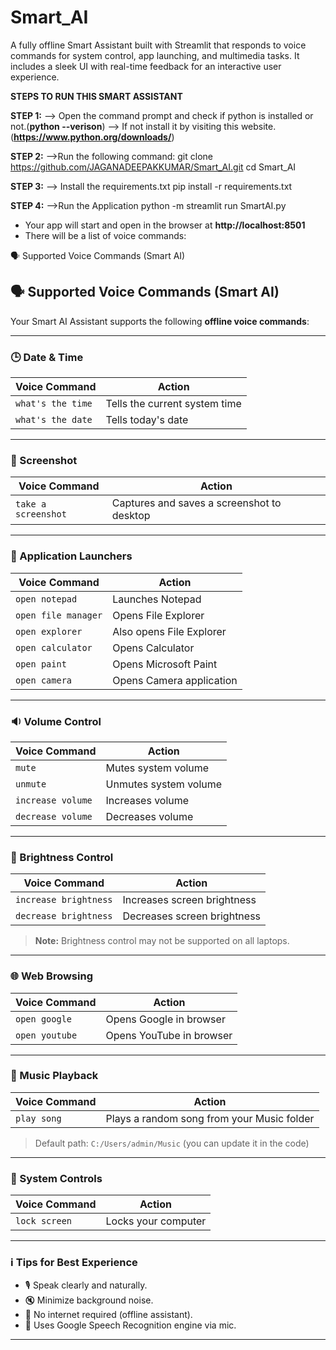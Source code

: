 # Smart_AI
A fully offline Smart Assistant built with Streamlit that responds to voice commands for system control, app launching, and multimedia tasks. It includes a sleek UI with real-time feedback for an interactive user experience.

**STEPS TO RUN THIS SMART ASSISTANT**

**STEP 1:**
--> Open the command prompt and check if python is installed or not.(**python --verison**)
--> If not install it by visiting this website.(**https://www.python.org/downloads/**)

**STEP 2:**
-->Run the following command:
    git clone https://github.com/JAGANADEEPAKKUMAR/Smart_AI.git
    cd Smart_AI
    
**STEP 3:**
--> Install the requirements.txt
    pip install -r requirements.txt
    
**STEP 4:**
-->Run the Application
    python -m streamlit run SmartAI.py


* Your app will start and open in the browser at **http://localhost:8501**
* There will be a list of voice commands:
  
🗣️ Supported Voice Commands (Smart AI)

## 🗣️ Supported Voice Commands (Smart AI)

Your Smart AI Assistant supports the following **offline voice commands**:

---

### 🕒 Date & Time
| Voice Command       | Action                        |
|---------------------|-------------------------------|
| `what's the time`   | Tells the current system time |
| `what's the date`   | Tells today's date            |

---

### 📸 Screenshot
| Voice Command       | Action                                  |
|---------------------|------------------------------------------|
| `take a screenshot` | Captures and saves a screenshot to desktop |

---

### 📝 Application Launchers
| Voice Command       | Action                    |
|---------------------|---------------------------|
| `open notepad`      | Launches Notepad          |
| `open file manager` | Opens File Explorer       |
| `open explorer`     | Also opens File Explorer  |
| `open calculator`   | Opens Calculator          |
| `open paint`        | Opens Microsoft Paint     |
| `open camera`       | Opens Camera application  |

---

### 🔉 Volume Control
| Voice Command       | Action                     |
|---------------------|----------------------------|
| `mute`              | Mutes system volume        |
| `unmute`            | Unmutes system volume      |
| `increase volume`   | Increases volume           |
| `decrease volume`   | Decreases volume           |

---

### 🔆 Brightness Control
| Voice Command         | Action                      |
|-----------------------|-----------------------------|
| `increase brightness` | Increases screen brightness |
| `decrease brightness` | Decreases screen brightness |

> **Note:** Brightness control may not be supported on all laptops.

---

### 🌐 Web Browsing
| Voice Command     | Action                       |
|-------------------|------------------------------|
| `open google`     | Opens Google in browser      |
| `open youtube`    | Opens YouTube in browser     |

---

### 🎵 Music Playback
| Voice Command     | Action                                          |
|-------------------|-------------------------------------------------|
| `play song`       | Plays a random song from your Music folder      |

> Default path: `C:/Users/admin/Music` (you can update it in the code)

---

### 🔐 System Controls
| Voice Command     | Action                 |
|-------------------|------------------------|
| `lock screen`     | Locks your computer    |

---

### ℹ️ Tips for Best Experience
- 🎙 Speak clearly and naturally.
- 🔇 Minimize background noise.
- 📶 No internet required (offline assistant).
- 💬 Uses Google Speech Recognition engine via mic.

---


